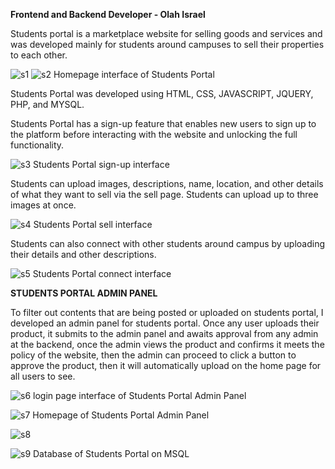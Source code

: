 **Frontend and Backend Developer - Olah Israel**

Students portal is a marketplace website for selling goods and services and was developed mainly for students around campuses to sell their properties to each other.



![s1](https://github.com/Jonsnow-olah/students-portal/assets/66273186/f8b76ffb-0007-450b-8fc1-faedf44a9471)
![s2](https://github.com/Jonsnow-olah/students-portal/assets/66273186/67f34de2-bc0a-43b9-873d-7c4f95e6246a)
                                        Homepage interface of Students Portal


Students Portal was developed using HTML, CSS, JAVASCRIPT, JQUERY, PHP, and MYSQL.

Students Portal has a sign-up feature that enables new users to sign up to the platform before interacting with the website and unlocking the full functionality.

![s3](https://github.com/Jonsnow-olah/students-portal/assets/66273186/58ed4be3-9a9b-4280-b6d9-543849d12d2d)
Students Portal sign-up interface


Students can upload images, descriptions, name, location, and other details of what they want to sell via the sell page.
Students can upload up to three images at once.

![s4](https://github.com/Jonsnow-olah/students-portal/assets/66273186/764df50d-d855-4566-8d79-498abb4a4d38)
Students Portal sell interface

Students can also connect with other students around campus by uploading their details and other descriptions.

![s5](https://github.com/Jonsnow-olah/students-portal/assets/66273186/0429e3e8-2afc-4a32-b93b-8ad016de356e)
Students Portal connect interface

**STUDENTS PORTAL ADMIN PANEL**

To filter out contents that are being posted or uploaded on students portal, I developed an admin panel for students portal. Once any user uploads their product, it submits to the admin panel and awaits approval from any admin at the backend, once the admin views the product and confirms it meets the policy of the website, then the admin can proceed to click a button to approve the product, then it will automatically upload on the home page for all users to see.

![s6](https://github.com/Jonsnow-olah/students-portal/assets/66273186/9cf20fdb-a28f-43b7-ac63-451848114f8c)
login page interface of Students Portal Admin Panel

![s7](https://github.com/Jonsnow-olah/students-portal/assets/66273186/190471d9-aa1f-4539-8f50-8509948a6127)
Homepage of Students Portal Admin Panel

![s8](https://github.com/Jonsnow-olah/students-portal/assets/66273186/75a12afa-583c-440f-9c20-f38d238c3e2b)



![s9](https://github.com/Jonsnow-olah/students-portal/assets/66273186/42bd73bc-24e7-4fc4-922b-60454ad93b4c)
Database of Students Portal on MSQL





